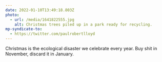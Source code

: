 ```yaml
---
date: 2022-01-10T13:49:18.803Z
photo:
  - url: /media/1641822555.jpg
    alt: Christmas trees piled up in a park ready for recycling.
mp-syndicate-to:
  - https://twitter.com/paulrobertlloyd
---
```

Christmas is the ecological disaster we celebrate every year. Buy shit in November, discard it in January.
